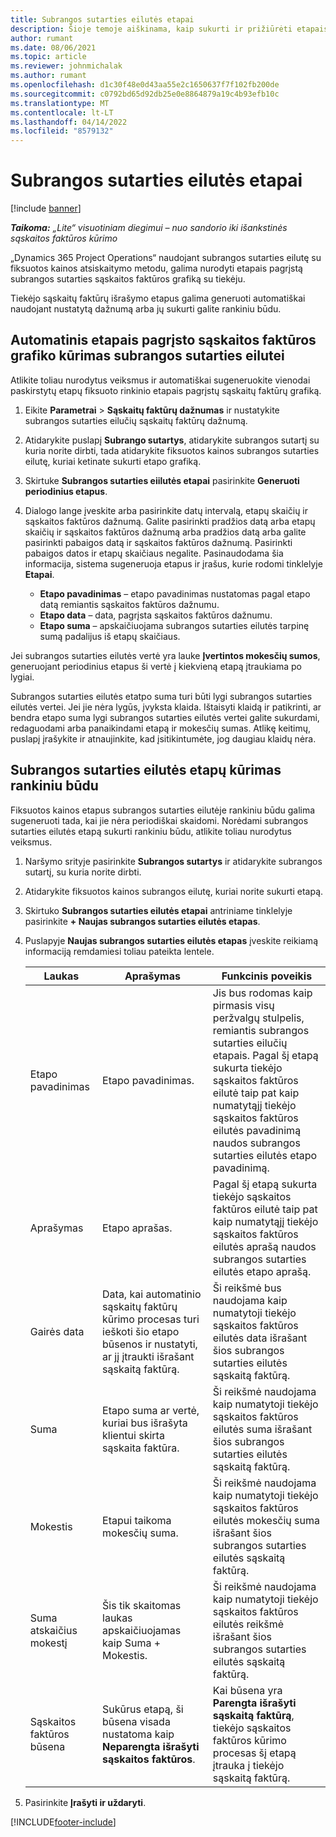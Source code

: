 ```yaml
---
title: Subrangos sutarties eilutės etapai
description: Šioje temoje aiškinama, kaip sukurti ir prižiūrėti etapais pagrįstą subrangos sutarties sąskaitos faktūros grafiką su tiekėju.
author: rumant
ms.date: 08/06/2021
ms.topic: article
ms.reviewer: johnmichalak
ms.author: rumant
ms.openlocfilehash: d1c30f48e0d43aa55e2c1650637f7f102fb200de
ms.sourcegitcommit: c0792bd65d92db25e0e8864879a19c4b93efb10c
ms.translationtype: MT
ms.contentlocale: lt-LT
ms.lasthandoff: 04/14/2022
ms.locfileid: "8579132"
---
```

# <a name="subcontract-line-milestones"></a>Subrangos sutarties eilutės etapai

[!include [banner](../../includes/dataverse-preview.md)]

_**Taikoma:** „Lite“ visuotiniam diegimui – nuo sandorio iki išankstinės sąskaitos faktūros kūrimo_

„Dynamics 365 Project Operations“ naudojant subrangos sutarties eilutę su fiksuotos kainos atsiskaitymo metodu, galima nurodyti etapais pagrįstą subrangos sutarties sąskaitos faktūros grafiką su tiekėju.

Tiekėjo sąskaitų faktūrų išrašymo etapus galima generuoti automatiškai naudojant nustatytą dažnumą arba jų sukurti galite rankiniu būdu.

## <a name="automatically-create-a-milestone-based-invoice-schedule-for-a-subcontract-line"></a>Automatinis etapais pagrįsto sąskaitos faktūros grafiko kūrimas subrangos sutarties eilutei

Atlikite toliau nurodytus veiksmus ir automatiškai sugeneruokite vienodai paskirstytų etapų fiksuoto rinkinio etapais pagrįstų sąskaitų faktūrų grafiką.

1. Eikite **Parametrai** > **Sąskaitų faktūrų dažnumas** ir nustatykite subrangos sutarties eilučių sąskaitų faktūrų dažnumą.
2. Atidarykite puslapį **Subrango sutartys**, atidarykite subrangos sutartį su kuria norite dirbti, tada atidarykite fiksuotos kainos subrangos sutarties eilutę, kuriai ketinate sukurti etapo grafiką.
3. Skirtuke **Subrangos sutarties eiilutės etapai** pasirinkite **Generuoti periodinius etapus**.
4. Dialogo lange įveskite arba pasirinkite datų intervalą, etapų skaičių ir sąskaitos faktūros dažnumą. Galite pasirinkti pradžios datą arba etapų skaičių ir sąskaitos faktūros dažnumą arba pradžios datą arba galite pasirinkti pabaigos datą ir sąskaitos faktūros dažnumą. Pasirinkti pabaigos datos ir etapų skaičiaus negalite.
Pasinaudodama šia informacija, sistema sugeneruoja etapus ir įrašus, kurie rodomi tinklelyje **Etapai**.

   - **Etapo pavadinimas** – etapo pavadinimas nustatomas pagal etapo datą remiantis sąskaitos faktūros dažnumu.
   - **Etapo data** – data, pagrįsta sąskaitos faktūros dažnumu.
   - **Etapo suma** – apskaičiuojama subrangos sutarties eilutės tarpinę sumą padalijus iš etapų skaičiaus.

Jei subrangos sutarties eilutės vertė yra lauke **Įvertintos mokesčių sumos**, generuojant periodinius etapus ši vertė į kiekvieną etapą įtraukiama po lygiai.

Subrangos sutarties eilutės etatpo suma turi būti lygi subrangos sutarties eilutės vertei. Jei jie nėra lygūs, įvyksta klaida. Ištaisyti klaidą ir patikrinti, ar bendra etapo suma lygi subrangos sutarties eilutės vertei galite sukurdami, redaguodami arba panaikindami etapą ir mokesčių sumas. Atlikę keitimų, puslapį įrašykite ir atnaujinkite, kad įsitikintumėte, jog daugiau klaidų nėra.

## <a name="manually-create-subcontract-line-milestones"></a>Subrangos sutarties eilutės etapų kūrimas rankiniu būdu

Fiksuotos kainos etapus subrangos sutarties eilutėje rankiniu būdu galima sugeneruoti tada, kai jie nėra periodiškai skaidomi. Norėdami subrangos sutarties eilutės etapą sukurti rankiniu būdu, atlikite toliau nurodytus veiksmus.

1. Naršymo srityje pasirinkite **Subrangos sutartys** ir atidarykite subrangos sutartį, su kuria norite dirbti.
2. Atidarykite fiksuotos kainos subrangos eilutę, kuriai norite sukurti etapą.
3. Skirtuko **Subrangos sutarties eilutės etapai** antriniame tinklelyje pasirinkite **+ Naujas subrangos sutarties eilutės etapas**.
4. Puslapyje **Naujas subrangos sutarties eilutės etapas** įveskite reikiamą informaciją remdamiesi toliau pateikta lentele.

    | Laukas | Aprašymas |Funkcinis poveikis|
    | --- | --- |----------------------|
    | Etapo pavadinimas | Etapo pavadinimas. |Jis bus rodomas kaip pirmasis visų peržvalgų stulpelis, remiantis subrangos sutarties eilučių etapais. Pagal šį etapą sukurta tiekėjo sąskaitos faktūros eilutė taip pat kaip numatytąjį tiekėjo sąskaitos faktūros eilutės pavadinimą naudos subrangos sutarties eilutės etapo pavadinimą.|
    | Aprašymas | Etapo aprašas. |Pagal šį etapą sukurta tiekėjo sąskaitos faktūros eilutė taip pat kaip numatytąjį tiekėjo sąskaitos faktūros eilutės aprašą naudos subrangos sutarties eilutės etapo aprašą.|
    | Gairės data | Data, kai automatinio sąskaitų faktūrų kūrimo procesas turi ieškoti šio etapo būsenos ir nustatyti, ar jį įtraukti išrašant sąskaitą faktūrą.| Ši reikšmė bus naudojama kaip numatytoji tiekėjo sąskaitos faktūros eilutės data išrašant šios subrangos sutarties eilutės sąskaitą faktūrą. |
    | Suma | Etapo suma ar vertė, kuriai bus išrašyta klientui skirta sąskaita faktūra. |Ši reikšmė naudojama kaip numatytoji tiekėjo sąskaitos faktūros eilutės suma išrašant šios subrangos sutarties eilutės sąskaitą faktūrą. |
    | Mokestis | Etapui taikoma mokesčių suma.| Ši reikšmė naudojama kaip numatytoji tiekėjo sąskaitos faktūros eilutės mokesčių suma išrašant šios subrangos sutarties eilutės sąskaitą faktūrą. |
    | Suma atskaičius mokestį | Šis tik skaitomas laukas apskaičiuojamas kaip Suma + Mokestis.|Ši reikšmė naudojama kaip numatytoji tiekėjo sąskaitos faktūros eilutės reikšmė išrašant šios subrangos sutarties eilutės sąskaitą faktūrą. |
    | Sąskaitos faktūros būsena | Sukūrus etapą, ši būsena visada nustatoma kaip **Neparengta išrašyti sąskaitos faktūros**.|  Kai būsena yra **Parengta išrašyti sąskaitą faktūrą**, tiekėjo sąskaitos faktūros kūrimo procesas šį etapą įtrauka į tiekėjo sąskaitą faktūrą. |

5. Pasirinkite **Įrašyti ir uždaryti**.


[!INCLUDE[footer-include](../../includes/footer-banner.md)]
